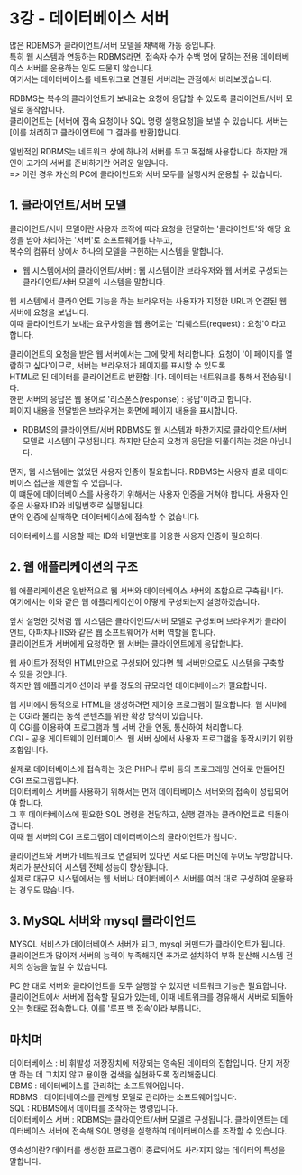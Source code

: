 # 3강 - 데이터베이스 서버
많은 RDBMS가 클라이언트/서버 모델을 채택해 가동 중입니다.  
특히 웹 시스템과 연동하는 RDBMS라면, 접속자 수가 수백 명에 달하는 전용 데이터베이스 서버를 운용하는 일도 드물지 않습니다.  
여기서는 데이터베이스를 네트워크로 연결된 서버라는 관점에서 바라보겠습니다.  
  
RDBMS는 복수의 클라이언트가 보내요는 요청에 응답할 수 있도록 클라이언트/서버 모델로 동작합니다.  
클라이언트는 [서버에 접속 요청이나 SQL 명령 실행요청]을 보낼 수 있습니다. 서버는 [이를 처리하고 클라이언트에 그 결과를 반환]합니다.  
  
일반적인 RDBMS는 네트워크 상에 하나의 서버를 두고 독점해 사용합니다. 하지만 개인이 고가의 서버를 준비하기란 어려운 일입니다.  
=> 이런 경우 자신의 PC에 클라이언트와 서버 모두를 실행시켜 운용할 수 있습니다.  
  
## 1. 클라이언트/서버 모델
클라이언트/서버 모델이란 사용자 조작에 따라 요청을 전달하는 '클라이언트'와 해당 요청을 받아 처리하는 '서버'로 소프트웨어를 나누고,  
복수의 컴퓨터 상에서 하나의 모델을 구현하는 시스템을 말합니다.  
  
- 웹 시스템에서의 클라이언트/서버 : 웹 시스템이란 브라우저와 웹 서버로 구성되는 클라이언트/서버 모델의 시스템을 말합니다.  
  
웹 시스템에서 클라이언트 기능을 하는 브라우저는 사용자가 지정한 URL과 연결된 웹 서버에 요청을 보냅니다.  
이때 클라이언트가 보내는 요구사항을 웹 용어로는 '리퀘스트(request) : 요청'이라고 합니다.  
  
클라이언트의 요청을 받은 웹 서버에서는 그에 맞게 처리합니다. 요청이 '이 페이지를 열람하고 싶다'이므로, 서버는 브라우저가 페이지를 표시할 수 있도록  
HTML로 된 데이터를 클라이언트로 반환합니다. 데이터는 네트워크를 통해서 전송됩니다.  
한편 서버의 응답은 웹 용어로 '리스폰스(response) : 응답'이라고 합니다.  
페이지 내용을 전달받은 브라우저는 화면에 페이지 내용을 표시합니다.  
  
- RDBMS의 클라이언트/서버
RDBMS도 웹 시스템과 마찬가지로 클라이언트/서버 모델로 시스템이 구성됩니다. 하지만 단순히 요청과 응답을 되풀이하는 것은 아닙니다.  
  
먼저, 웹 시스템에는 없었던 사용자 인증이 필요합니다. RDBMS는 사용자 별로 데이터베이스 접근을 제한할 수 있습니다.  
이 떄문에 데이터베이스를 사용하기 위해서는 사용자 인증을 거쳐야 합니다. 사용자 인증은 사용자 ID와 비밀번호로 실행됩니다.  
만약 인증에 실패하면 데이터베이스에 접속할 수 없습니다.  
  
데이터베이스를 사용할 때는 ID와 비밀번호를 이용한 사용자 인증이 필요하다.  
  
## 2. 웹 애플리케이션의 구조 
웹 애플리케이션은 일반적으로 웹 서버와 데이터베이스 서버의 조합으로 구축됩니다.  
여기에서는 이와 같은 웹 애플리케이션이 어떻게 구성되는지 설명하겠습니다.  
  
앞서 설명한 것처럼 웹 시스템은 클라이언트/서버 모델로 구성되며 브라우저가 클라이언트, 아파치나 IIS와 같은 웹 소프트웨어가 서버 역할을 합니다.  
클라이언트가 서버에게 요청하면 웹 서버는 클라이언트에게 응답합니다.  
  
웹 사이트가 정적인 HTML만으로 구성되어 있다면 웹 서버만으로도 시스템을 구축할 수 있을 것입니다.  
하지만 웹 애플리케이션이라 부를 정도의 규모라면 데이터베이스가 필요합니다.  
  
웹 서버에서 동적으로 HTML을 생성하려면 제어용 프로그램이 필요합니다. 웹 서버에는 CGI라 불리는 동적 콘텐츠를 위한 확장 방식이 있습니다.  
이 CGI를 이용하여 프로그램과 웹 서버 간을 연동, 통신하여 처리합니다.  
CGI - 공용 게이트웨이 인터페이스. 웹 서버 상에서 사용자 프로그램을 동작시키기 위한 조합입니다.  
  
실제로 데이터베이스에 접속하는 것은 PHP나 루비 등의 프로그래밍 언어로 만들어진 CGI 프로그램입니다.  
데이터베이스 서버를 사용하기 위해서는 먼저 데이터베이스 서버와의 접속이 성립되어야 합니다.  
그 후 데이터베이스에 필요한 SQL 명령을 전달하고, 실행 결과는 클라이언트로 되돌아갑니다.  
이때 웹 서버의 CGI 프로그램이 데이터베이스의 클라이언트가 됩니다.  
  
클라이언트와 서버가 네트워크로 연결되어 있다면 서로 다른 머신에 두어도 무방합니다. 처리가 분산되어 시스템 전체 성능이 향상됩니다.  
실제로 대규모 시스템에서는 웹 서버나 데이터베이스 서버를 여러 대로 구성하여 운용하는 경우도 많습니다.  
  
## 3. MySQL 서버와 mysql 클라이언트
MYSQL 서비스가 데이터베이스 서버가 되고, mysql 커맨드가 클라이언트가 됩니다.  
클라이언트가 많아져 서버의 능력이 부족해지면 추가로 설치하여 부하 분산해 시스템 전체의 성능을 높일 수 있습니다.  
  
PC 한 대로 서버와 클라이언트를 모두 실행할 수 있지만 네트워크 기능은 필요합니다.  
클라이언트에서 서버에 접속할 필요가 있는데, 이때 네트워크를 경유해서 서버로 되돌아오는 형태로 접속합니다. 이를 '루프 백 접속'이라 부릅니다.  
  
## 마치며
데이터베이스 : 비 휘발성 저장장치에 저장되는 영속된 데이터의 집합입니다. 단지 저장만 하는 데 그치지 않고 용이한 검색을 실현하도록 정리해줍니다.  
DBMS : 데이터베이스를 관리하는 소프트웨어입니다.  
RDBMS : 데이터베이스를 관계형 모델로 관리하는 소프트웨어입니다.  
SQL : RDBMS에서 데이터를 조작하는 명령입니다.  
데이터베이스 서버 : RDBMS는 클라이언트/서버 모델로 구성됩니다. 클라이언트는 데이터베이스 서버에 접속해 SQL 명령을 실행하여 데이터베이스를 조작할 수 있습니다.  
  
영속성이란? 데이터를 생성한 프로그램이 종료되어도 사라지지 않는 데이터의 특성을 말합니다.  
